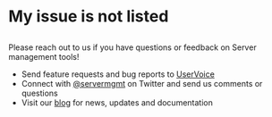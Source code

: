 <properties
	pageTitle="My issue is not listed"
	description="My issue is not listed"
	service="microsoft.servermanagement"
	resource="nodes"
	authors="daniellee-msft"
	selfHelpType="resource"
	supportTopicIds=""
	resourceTags=""
	productPesIds=""
	cloudEnvironments="public"
	issueNotListed="true"
	articleId="38709fca-d902-4ce8-998b-e612b986d0ea"
	ownershipId="ASEP_ContentService_Placeholder"
/>

# My issue is not listed

##
Please reach out to us if you have questions or feedback on Server management tools!

* Send feature requests and bug reports to [UserVoice](https://aka.ms/smt-engage)
* Connect with [@servermgmt](https://twitter.com/servermgmt) on Twitter and send us comments or questions
* Visit our [blog](https://aka.ms/smt-blog) for news, updates and documentation
